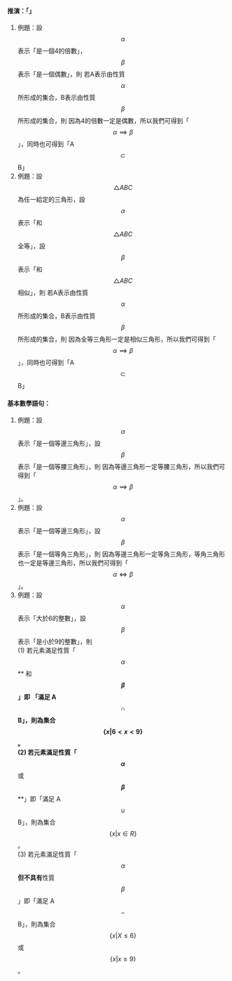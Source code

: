 #### 推演：「」

1. 例題：設$$\alpha$$表示「是一個4的倍數」，$$\beta$$表示「是一個偶數」，則
   若A表示由性質$$\alpha$$所形成的集合，B表示由性質$$\beta$$所形成的集合，則
   因為4的倍數一定是偶數，所以我們可得到「$$\alpha\implies\beta$$」，同時也可得到「A$$\subset$$B」
2. 例題：設$$\bigtriangleup ABC$$為任一給定的三角形，設$$\alpha$$表示「和$$\bigtriangleup ABC$$全等」，設$$\beta$$表示「和$$\bigtriangleup ABC$$相似」，則
   若A表示由性質$$\alpha$$所形成的集合，B表示由性質$$\beta$$所形成的集合，則
   因為全等三角形一定是相似三角形，所以我們可得到「$$\alpha\implies\beta$$」，同時也可得到「A$$\subset$$B」

#### 基本數學語句：

1. 例題：設$$\alpha$$表示「是一個等邊三角形」，設$$\beta$$表示「是一個等腰三角形」，則
   因為等邊三角形一定等腰三角形，所以我們可得到「$$\alpha\implies\beta$$」。
2. 例題：設$$\alpha$$表示「是一個等邊三角形」，設$$\beta$$表示「是一個等角三角形」，則
   因為等邊三角形一定等角三角形，等角三角形也一定是等邊三角形，所以我們可得到「$$\alpha \Leftrightarrow \beta $$」。
3. 例題：設$$\alpha$$表示「大於6的整數」，設$$\beta$$表示「是小於9的整數」，則  
   \(1\) 若元素滿足性質「$$\alpha$$** 和 **$$\beta$$」即** **「滿足 A$$\cap$$ B」，則為集合$$\left \{ x| 6 <x<9 \right \}$$。  
   \(2\) 若元素滿足性質「 $$\alpha$$** 或 **$$\beta$$** **」即「滿足  A$$\cup$$ B」，則為集合$$\left \{ x|x\in R \right \}$$。  
   \(3\) 若元素滿足性質「 $$\alpha$$ **但不具有**性質 $$\beta$$ 」即「滿足  A$$-$$ B」，則為集合$$\left \{ x| X\leq 6 \right \} $$ 或 $$\left \{ x|x\geq 9 \right \}$$。



